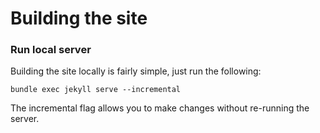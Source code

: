 # Building the site

### Run local server
Building the site locally is fairly simple, just run the following: 

`bundle exec jekyll serve --incremental`

The incremental flag allows you to make changes without re-running the server.
